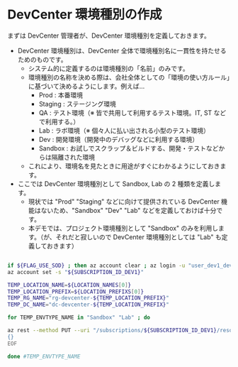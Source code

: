 # DevCenter 環境種別の作成

まずは DevCenter 管理者が、DevCenter 環境種別を定義しておきます。

- DevCenter 環境種別は、DevCenter 全体で環境種別名に一貫性を持たせるためのものです。
  - システム的に定義するのは環境種別の「名前」のみです。
  - 環境種別の名称を決める際は、会社全体としての「環境の使い方ルール」に基づいて決めるようにします。例えば...
    - Prod : 本番環境
    - Staging : ステージング環境
    - QA : テスト環境（※ 皆で共用して利用するテスト環境。IT, ST などで利用する。）
    - Lab : ラボ環境（※ 個々人に払い出される小型のテスト環境）
    - Dev : 開発環境（開発中のデバッグなどに利用する環境）
    - Sandbox : お試しでスクラップ＆ビルドする、開発・テストなどからは隔離された環境
  - これにより、環境名を見たときに用途がすぐにわかるようにしておきます。
- ここでは DevCenter 環境種別として Sandbox, Lab の 2 種類を定義します。
  - 現状では "Prod" "Staging" などに向けて提供されている DevCenter 機能はないため、"Sandbox" "Dev" "Lab" などを定義しておけば十分です。
  - 本デモでは、プロジェクト環境種別として "Sandbox" のみを利用します。（が、それだと寂しいので DevCenter 環境種別としては "Lab" も定義しておきます）

```bash

if ${FLAG_USE_SOD} ; then az account clear ; az login -u "user_dev1_dev@${PRIMARY_DOMAIN_NAME}" -p "${ADMIN_PASSWORD}" ; fi
az account set -s "${SUBSCRIPTION_ID_DEV1}"

TEMP_LOCATION_NAME=${LOCATION_NAMES[0]}
TEMP_LOCATION_PREFIX=${LOCATION_PREFIXS[0]}
TEMP_RG_NAME="rg-devcenter-${TEMP_LOCATION_PREFIX}"
TEMP_DC_NAME="dc-devcenter-${TEMP_LOCATION_PREFIX}"

for TEMP_ENVTYPE_NAME in "Sandbox" "Lab" ; do

az rest --method PUT --uri "/subscriptions/${SUBSCRIPTION_ID_DEV1}/resourceGroups/${TEMP_RG_NAME}/providers/Microsoft.DevCenter/devcenters/${TEMP_DC_NAME}/environmentTypes/${TEMP_ENVTYPE_NAME}?api-version=2023-04-01" --body @- <<EOF
{}
EOF

done #TEMP_ENVTYPE_NAME

```
